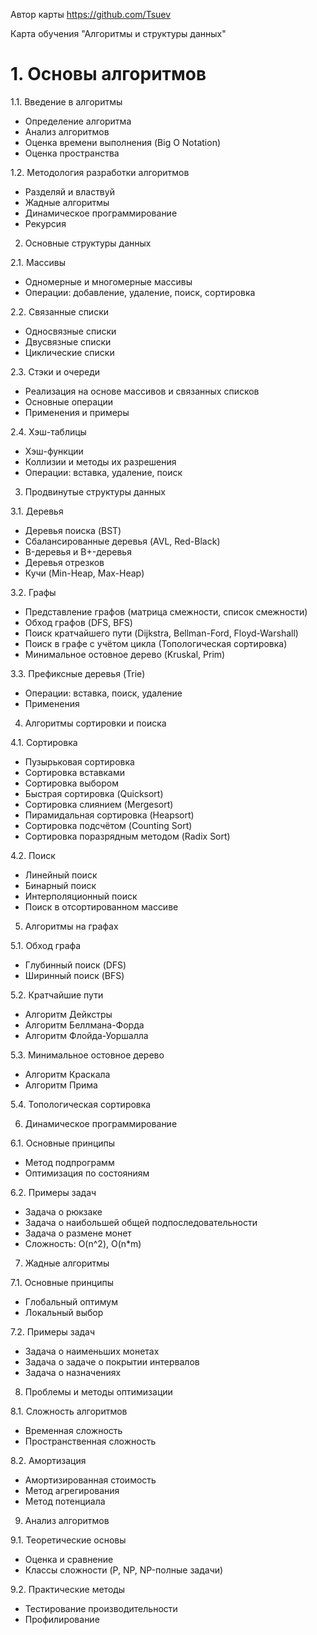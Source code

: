 Автор карты https://github.com/Tsuev

Карта обучения "Алгоритмы и структуры данных"


# 1. Основы алгоритмов
   
  1.1. Введение в алгоритмы
   - Определение алгоритма
   - Анализ алгоритмов
   - Оценка времени выполнения (Big O Notation)
   - Оценка пространства
     
  1.2. Методология разработки алгоритмов
   - Разделяй и властвуй
   - Жадные алгоритмы
   - Динамическое программирование
   - Рекурсия


2. Основные структуры данных
   
  2.1. Массивы
   - Одномерные и многомерные массивы
   - Операции: добавление, удаление, поиск, сортировка
     
  2.2. Связанные списки
   - Односвязные списки
   - Двусвязные списки
   - Циклические списки
     
  2.3. Стэки и очереди
   - Реализация на основе массивов и связанных списков
   - Основные операции
   - Применения и примеры
     
  2.4. Хэш-таблицы
   - Хэш-функции
   - Коллизии и методы их разрешения
   - Операции: вставка, удаление, поиск


3. Продвинутые структуры данных
   
  3.1. Деревья
   - Деревья поиска (BST)
   - Сбалансированные деревья (AVL, Red-Black)
   - B-деревья и B+-деревья
   - Деревья отрезков
   - Кучи (Min-Heap, Max-Heap)
     
  3.2. Графы
   - Представление графов (матрица смежности, список смежности)
   - Обход графов (DFS, BFS)
   - Поиск кратчайшего пути (Dijkstra, Bellman-Ford, Floyd-Warshall)
   - Поиск в графе с учётом цикла (Топологическая сортировка)
   - Минимальное остовное дерево (Kruskal, Prim)
     
  3.3. Префиксные деревья (Trie)
   - Операции: вставка, поиск, удаление
   - Применения


4. Алгоритмы сортировки и поиска
   
  4.1. Сортировка
   - Пузырьковая сортировка
   - Сортировка вставками
   - Сортировка выбором
   - Быстрая сортировка (Quicksort)
   - Сортировка слиянием (Mergesort)
   - Пирамидальная сортировка (Heapsort)
   - Сортировка подсчётом (Counting Sort)
   - Сортировка поразрядным методом (Radix Sort)
     
  4.2. Поиск
   - Линейный поиск
   - Бинарный поиск
   - Интерполяционный поиск
   - Поиск в отсортированном массиве


5. Алгоритмы на графах
    
  5.1. Обход графа
   - Глубинный поиск (DFS)
   - Ширинный поиск (BFS)
     
  5.2. Кратчайшие пути
   - Алгоритм Дейкстры
   - Алгоритм Беллмана-Форда
   - Алгоритм Флойда-Уоршалла
     
  5.3. Минимальное остовное дерево
   - Алгоритм Краскала
   - Алгоритм Прима
     
  5.4. Топологическая сортировка


6. Динамическое программирование
    
  6.1. Основные принципы
   - Метод подпрограмм
   - Оптимизация по состояниям
     
  6.2. Примеры задач
   - Задача о рюкзаке
   - Задача о наибольшей общей подпоследовательности
   - Задача о размене монет
   - Сложность: O(n^2), O(n*m)


7. Жадные алгоритмы
    
  7.1. Основные принципы
   - Глобальный оптимум
   - Локальный выбор
     
  7.2. Примеры задач
   - Задача о наименьших монетах
   - Задача о задаче о покрытии интервалов
   - Задача о назначениях


8. Проблемы и методы оптимизации
    
  8.1. Сложность алгоритмов
   - Временная сложность
   - Пространственная сложность
     
  8.2. Амортизация
   - Амортизированная стоимость
   - Метод агрегирования
   - Метод потенциала


9. Анализ алгоритмов
    
  9.1. Теоретические основы
   - Оценка и сравнение
   - Классы сложности (P, NP, NP-полные задачи)
     
  9.2. Практические методы
   - Тестирование производительности
   - Профилирование
